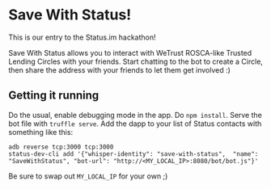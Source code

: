 # Save With Status!

This is our entry to the Status.im hackathon!

Save With Status allows you to interact with WeTrust ROSCA-like Trusted Lending Circles with your friends. Start chatting to the bot to create a Circle, then share the address with your friends to let them get involved :)

## Getting it running

Do the usual, enable debugging mode in the app.
Do `npm install`.
Serve the bot file with `truffle serve`.
Add the dapp to your list of Status contacts with something like this:
```
adb reverse tcp:3000 tcp:3000
status-dev-cli add '{"whisper-identity": "save-with-status",  "name": "SaveWithStatus", "bot-url": "http://<MY_LOCAL_IP>:8080/bot/bot.js"}'
```
Be sure to swap out `MY_LOCAL_IP` for your own ;)